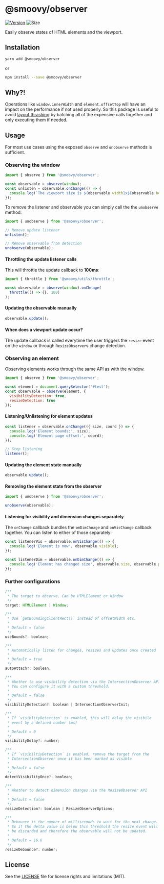 # @smoovy/observer
[![Version](https://flat.badgen.net/npm/v/@smoovy/observer)](https://www.npmjs.com/package/@smoovy/observer) ![Size](https://flat.badgen.net/bundlephobia/minzip/@smoovy/observer)

Easily observe states of HTML elements and the viewport.

## Installation
```sh
yarn add @smoovy/observer
```
or
```sh
npm install --save @smoovy/observer
```

## Why?!
Operations like `window.innerWidth` and `element.offsetTop` will have an impact on the performance if not used properly. So this package is useful to avoid [layout thrashing](https://devhints.io/layout-thrashing) by batching all of the expensive calls together and only executing them if needed.

## Usage
For most use cases using the exposed `observe` and `unobserve` methods is sufficient.

### Observing the window
```js
import { observe } from '@smoovy/observer';

const observable = observe(window);
const unlisten = observable.onChange(() => {
  console.log(`The viewport size is ${observable.width}x${observable.height}`);
});
```

To remove the listener and observable you can simply call the the `unobserve` method:
```js
import { unobserve } from '@smoovy/observer';

// Remove update listener
unlisten();

// Remove observable from detection
unobserve(observable);
```

#### Throttling the update listener calls
This will throttle the update callback to **100ms**:
```js
import { throttle } from '@smoovy/utils/throttle';

const observable = observe(window).onChnage(
  throttle(() => {}, 100)
);
```

#### Updating the observable manually
```js
observable.update();
```

#### When does a viewport update occur?
The update callback is called everytime the user triggers the `resize` event on
the `window` or through `ResizeObserver`s change detection.

### Observing an element
Observing elements works through the same API as with the window.

```js
import { observe } from '@smoovy/observer';

const element = document.querySelector('#test');
const observable = observe(element, {
  visibilityDetection: true,
  resizeDetection: true
});
```

#### Listening/Unlistening for element updates
```js
const listener = observable.onChange(({ size, coord }) => {
  console.log('Element bounds:', size);
  console.log('Element page offset:', coord);
});

// Stop listening
listener();
```

#### Updating the element state manually
```js
observable.update();
```

#### Removing the element state from the observer
```js
import { unobserve } from '@smoovy/observer';

unobserve(observable);
```

#### Listening for visibility and dimension changes separately
The `onChange` callback bundles the `onDimChnage` and `onVisChange` callback
together. You can listen to either of those separately:

```js
const listenerVis = observable.onVisChange(() => {
  console.log('Element is now', observable.visible);
});

const listenerDim = observable.onDimChange(() => {
  console.log('Element has changed size', observable.size, observable.pos);
});
```

### Further configurations
```js
/**
 * The target to observe. Can be HTMLElement or Window
 */
target: HTMLElement | Window;

/**
 * Use `getBoundingClientRect()` instead of offsetWidth etc.
 *
 * Default = false
 */
useBounds?: boolean;

/**
 * Automatically listen for changes, resizes and updates once created
 *
 * Default = true
 */
autoAttach?: boolean;

/**
 * Whether to use visibility detection via the IntersectionObserver API.
 * You can configure it with a custom threshold.
 *
 * Default = false
 */
visibilityDetection?: boolean | IntersectionObserverInit;

/**
 * If `visiblityDetection` is enabled, this will delay the visibile
 * event by a defined number (ms)
 *
 * Default = 0
 */
visibilityDelay?: number;

/**
 * If `visibiltiyDetection` is enabled, remove the target from the
 * IntersectionObserver once it has been marked as visible
 *
 * Default = false
 */
detectVisibilityOnce?: boolean;

/**
 * Whether to detect dimension changes via the ResizeObserver API
 *
 * Default = false
 */
resizeDetection?: boolean | ResizeObserverOptions;

/**
 * Debounce is the number of milliseconds to wait for the next change.
 * So if the delta value is below this threshold the resize event will
 * be discarded and therefore the observable will not be updated.
 *
 * Default = 16.6
 */
resizeDebounce?: number;
```


## License
See the [LICENSE](../../LICENSE) file for license rights and limitations (MIT).
